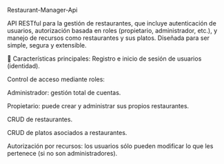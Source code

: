 Restaurant-Manager-Api

API RESTful para la gestión de restaurantes, que incluye autenticación de usuarios, autorización basada en roles (propietario, administrador, etc.), y manejo de recursos como restaurantes y sus platos. Diseñada para ser simple, segura y extensible.

🔧 Características principales:
Registro e inicio de sesión de usuarios (identidad).

Control de acceso mediante roles:

Administrador: gestión total de cuentas.

Propietario: puede crear y administrar sus propios restaurantes.

CRUD de restaurantes.

CRUD de platos asociados a restaurantes.

Autorización por recursos: los usuarios sólo pueden modificar lo que les pertenece (si no son administradores).
